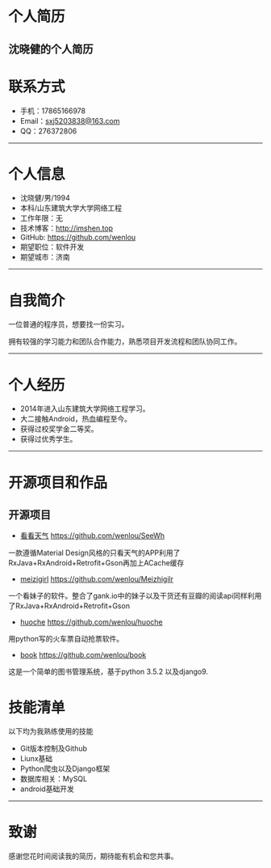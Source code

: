 # 个人简历
## 沈晓健的个人简历
# 联系方式

- 手机：17865166978
- Email：sxj5203838@163.com 
- QQ：276372806

---
# 个人信息

 - 沈晓健/男/1994
 - 本科/山东建筑大学大学网络工程
 - 工作年限：无
 - 技术博客：http://imshen.top
 - GitHub: https://github.com/wenlou
 - 期望职位：软件开发
 - 期望城市：济南

---

# 自我简介
一位普通的程序员，想要找一份实习。

拥有较强的学习能力和团队合作能力，熟悉项目开发流程和团队协同工作。

---

# 个人经历
* 2014年进入山东建筑大学网络工程学习。
* 大二接触Android，热血编程至今。
* 获得过校奖学金二等奖。
* 获得过优秀学生。

---

# 开源项目和作品

## 开源项目

 - [看看天气](https://github.com/wenlou/SeeWh) https://github.com/wenlou/SeeWh
 
 一款遵循Material Design风格的只看天气的APP利用了RxJava+RxAndroid+Retrofit+Gson再加上ACache缓存
 - [meizigirl](http://github.com/yourname/projectname) https://github.com/wenlou/Meizhigilr
 
 一个看妹子的软件。整合了gank.io中的妹子以及干货还有豆瓣的阅读api同样利用了RxJava+RxAndroid+Retrofit+Gson
 - [huoche](https://github.com/wenlou/huoche) https://github.com/wenlou/huoche
 
 用python写的火车票自动抢票软件。
 - [book](https://github.com/wenlou/book) https://github.com/wenlou/book
  
 这是一个简单的图书管理系统，基于python 3.5.2 以及django9.
# 技能清单

以下均为我熟练使用的技能

- Git版本控制及Github
- Liunx基础
- Python爬虫以及Django框架
- 数据库相关：MySQL
- android基础开发

---

# 致谢
感谢您花时间阅读我的简历，期待能有机会和您共事。
